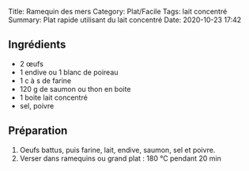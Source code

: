 Title: Ramequin des mers
Category: Plat/Facile
Tags: lait concentré
Summary: Plat rapide utilisant du lait concentré
Date:  2020-10-23 17:42

## Ingrédients
- 2 œufs
- 1 endive ou 1 blanc de poireau
- 1 c à s de farine
- 120 g de saumon ou thon en boite
- 1 boite lait concentré
- sel, poivre

## Préparation
1. Oeufs battus, puis farine, lait, endive, saumon, sel et poivre.
2. Verser dans ramequins ou grand plat : 180 °C pendant 20 min